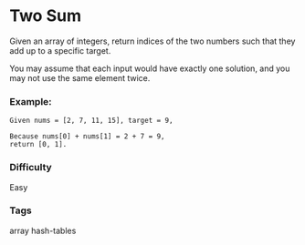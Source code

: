 # Two Sum

Given an array of integers, return indices of the two numbers such that they
add up to a specific target.

You may assume that each input would have exactly one solution, and you may
not use the same element twice.

### Example:

```
Given nums = [2, 7, 11, 15], target = 9,

Because nums[0] + nums[1] = 2 + 7 = 9,
return [0, 1].
```

### Difficulty

Easy

### Tags

array hash-tables
